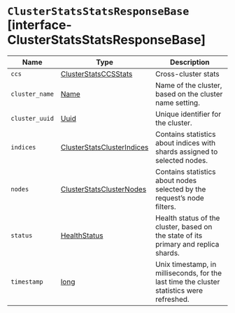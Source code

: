 # `ClusterStatsStatsResponseBase` [interface-ClusterStatsStatsResponseBase]

| Name | Type | Description |
| - | - | - |
| `ccs` | [ClusterStatsCCSStats](./ClusterStatsCCSStats.md) | Cross-cluster stats |
| `cluster_name` | [Name](./Name.md) | Name of the cluster, based on the cluster name setting. |
| `cluster_uuid` | [Uuid](./Uuid.md) | Unique identifier for the cluster. |
| `indices` | [ClusterStatsClusterIndices](./ClusterStatsClusterIndices.md) | Contains statistics about indices with shards assigned to selected nodes. |
| `nodes` | [ClusterStatsClusterNodes](./ClusterStatsClusterNodes.md) | Contains statistics about nodes selected by the request’s node filters. |
| `status` | [HealthStatus](./HealthStatus.md) | Health status of the cluster, based on the state of its primary and replica shards. |
| `timestamp` | [long](./long.md) | Unix timestamp, in milliseconds, for the last time the cluster statistics were refreshed. |
